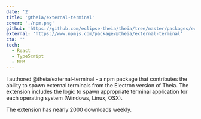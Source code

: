 ```yaml
---
date: '2'
title: '@theia/external-terminal'
cover: './npm.png'
github: 'https://github.com/eclipse-theia/theia/tree/master/packages/external-terminal'
external: 'https://www.npmjs.com/package/@theia/external-terminal'
cta: ''
tech:
  - React
  - TypeScript
  - NPM
---
```


I authored @theia/external-terminal - a npm package that contributes the ability to spawn external terminals from the Electron version of Theia. The extension includes the logic to spawn appropriate terminal application for each operating system (Windows, Linux, OSX).

The extension has nearly 2000 downloads weekly.
